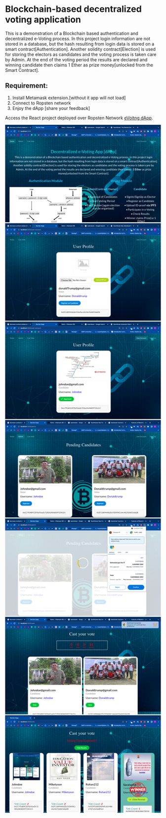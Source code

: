 # Blockchain-based decentralized voting application

This is a demonstration of a Blockchain based authentication and decentralized e-Voting process. In this project login information are not stored in a database, but the hash resulting from login data is stored on a smart contract[Authentication].
Another solidity contract[Election] is used for storing the electors as candidates and the voting process is taken care by Admin. At the end of the voting period the results are declared and winning candidate then claims  1 Ether as prize money[unlocked from the Smart Contract].

## Requirement: 
1. Install Metamask extension.[without it app will not load]
2. Connect to Ropsten network
3. Enjoy the dApp [share your feedback]

Access the React project deployed over Ropsten Network [eVoitng dApp](https://parasgr7.github.io/).

![Homepage](https://github.com/Parasgr7/e-Voting-dApp/blob/master/client/src/img/1.png "Homepage")
![Canidate](https://github.com/Parasgr7/e-Voting-dApp/blob/master/client/src/img/2.png "Register as Canidate")
![Approved](https://github.com/Parasgr7/e-Voting-dApp/blob/master/client/src/img/3.png "Approved Canidate")
![Admin](https://github.com/Parasgr7/e-Voting-dApp/blob/master/client/src/img/4.png "Admin section")
![transact](https://github.com/Parasgr7/e-Voting-dApp/blob/master/client/src/img/5.png "Transaction")
![voting](https://github.com/Parasgr7/e-Voting-dApp/blob/master/client/src/img/6.png "Voting")
![result](https://github.com/Parasgr7/e-Voting-dApp/blob/master/client/src/img/7.png "Result")



